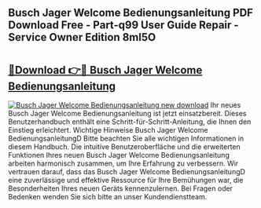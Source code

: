 ## Busch Jager Welcome Bedienungsanleitung PDF Download Free - Part-q99 User Guide Repair - Service Owner Edition 8ml5O

# <h2><a href="http://df2pdy.blite.top/?on=Busch+Jager+Welcome+Bedienungsanleitung">🔗Download 👉🔴 Busch Jager Welcome Bedienungsanleitung</a></h2>

[![Busch Jager Welcome Bedienungsanleitung new download](https://i.imgur.com/lujVjoI.png)](http://df2pdy.blite.top/?on=Busch+Jager+Welcome+Bedienungsanleitung)
Ihr neues Busch Jager Welcome Bedienungsanleitung ist jetzt einsatzbereit. Dieses Benutzerhandbuch enthält eine Schritt-für-Schritt-Anleitung, die Ihnen den Einstieg erleichtert. Wichtige Hinweise Busch Jager Welcome BedienungsanleitungD Bitte beachten Sie alle wichtigen Informationen in diesem Handbuch. Die intuitive Benutzeroberfläche und die erweiterten Funktionen Ihres neuen Busch Jager Welcome Bedienungsanleitung arbeiten harmonisch zusammen, um Ihre Erfahrung zu verbessern. Wir vertrauen darauf, dass das Busch Jager Welcome BedienungsanleitungD eine zuverlässige und effektive Ressource für Ihre Bemühungen war, die Besonderheiten Ihres neuen Geräts kennenzulernen. Bei Fragen oder Bedenken wenden Sie sich bitte an unser Kundendienstteam.
